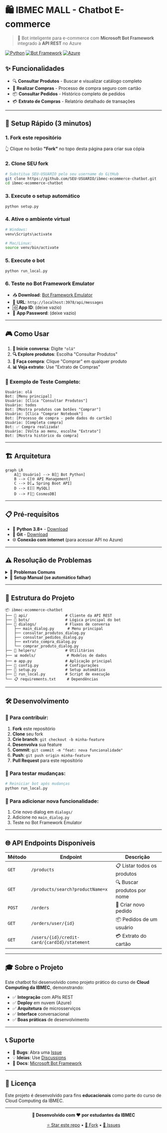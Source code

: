 # 🛍️ IBMEC MALL - Chatbot E-commerce

> 🤖 Bot inteligente para e-commerce com **Microsoft Bot Framework** integrado à **API REST** no Azure

[![Python](https://img.shields.io/badge/Python-3.8+-blue.svg)](https://python.org)
[![Bot Framework](https://img.shields.io/badge/Bot%20Framework-4.14+-green.svg)](https://dev.botframework.com/)
[![Azure](https://img.shields.io/badge/Azure-Cloud-0078d4.svg)](https://azure.microsoft.com)

## ✨ **Funcionalidades**

- 🔍 **Consultar Produtos** - Buscar e visualizar catálogo completo
- 🛒 **Realizar Compras** - Processo de compra seguro com cartão
- 📦 **Consultar Pedidos** - Histórico completo de pedidos
- 💳 **Extrato de Compras** - Relatório detalhado de transações

---

## 🚀 **Setup Rápido (3 minutos)**

### **1. Fork este repositório**
👆 Clique no botão **"Fork"** no topo desta página para criar sua cópia

### **2. Clone SEU fork**
```bash
# Substitua SEU-USUARIO pelo seu username do GitHub
git clone https://github.com/SEU-USUARIO/ibmec-ecommerce-chatbot.git
cd ibmec-ecommerce-chatbot
```

### **3. Execute o setup automático**
```bash
python setup.py
```

### **4. Ative o ambiente virtual**
```bash
# Windows:
venv\Scripts\activate

# Mac/Linux:
source venv/bin/activate
```

### **5. Execute o bot**
```bash
python run_local.py
```

### **6. Teste no Bot Framework Emulator**
- 📥 **Download**: [Bot Framework Emulator](https://github.com/Microsoft/BotFramework-Emulator/releases)
- 🔗 **URL**: `http://localhost:3978/api/messages`
- 🆔 **App ID**: (deixe vazio)
- 🔑 **App Password**: (deixe vazio)

---

## 🎮 **Como Usar**

1. **💬 Inicie conversa**: Digite `"olá"`
2. **🔍 Explore produtos**: Escolha "Consultar Produtos"
3. **🛒 Faça compra**: Clique "Comprar" em qualquer produto
4. **📊 Veja extrato**: Use "Extrato de Compras"

### **🎯 Exemplo de Teste Completo:**
```
Usuário: olá
Bot: [Menu principal]
Usuário: [Clica "Consultar Produtos"]
Usuário: todos
Bot: [Mostra produtos com botões "Comprar"]
Usuário: [Clica "Comprar Notebook"]
Bot: [Processo de compra - pede dados do cartão]
Usuário: [Completa compra]
Bot: ✅ Compra realizada!
Usuário: [Volta ao menu, escolhe "Extrato"]
Bot: [Mostra histórico da compra]
```

---

## 🏗️ **Arquitetura**

```mermaid
graph LR
    A[👤 Usuário] --> B[🤖 Bot Python]
    B --> C[🌐 API Management]
    C --> D[☁️ Spring Boot API]
    D --> E[🗄️ MySQL]
    D --> F[📄 CosmosDB]
```

---

## 📋 **Pré-requisitos**

- 🐍 **Python 3.8+** - [Download](https://python.org/downloads/)
- 🔧 **Git** - [Download](https://git-scm.com/downloads)
- 🌐 **Conexão com internet** (para acessar API no Azure)

---

## ⚠️ **Resolução de Problemas**

<details>
<summary>🔧 <strong>Problemas Comuns</strong></summary>

### ❌ "python: command not found"
```bash
# Instale Python 3.8+ em python.org
# Ou tente:
python3 setup.py
```

### ❌ "ModuleNotFoundError"
```bash
# Reinstale dependências:
pip install -r requirements.txt --force-reinstall
```

### ❌ "Port 3978 already in use"
```bash
# Mude a porta no arquivo .env:
PORT=3979
```

### ❌ "API connection failed"
```bash
# Teste se a API está online:
curl https://ibmec-ecommerce-app-gydeg9hye0eabpbf.brazilsouth-01.azurewebsites.net/products
# Se não funcionar, a API pode estar offline
```

### ❌ "Permission denied" (Mac/Linux)
```bash
chmod +x setup.py
python setup.py
```

</details>

<details>
<summary>🏥 <strong>Setup Manual (se automático falhar)</strong></summary>

```bash
# 1. Criar ambiente virtual
python -m venv venv

# 2. Ativar ambiente
# Windows:
venv\Scripts\activate
# Mac/Linux:
source venv/bin/activate

# 3. Instalar dependências
pip install -r requirements.txt

# 4. Criar arquivo .env
echo "URL_PREFIX=https://ibmec-ecommerce-app-gydeg9hye0eabpbf.brazilsouth-01.azurewebsites.net" > .env
echo "PORT=3978" >> .env

# 5. Executar
python run_local.py
```

</details>

---

## 📁 **Estrutura do Projeto**

```
📦 ibmec-ecommerce-chatbot
├── 🤖 api/                 # Cliente da API REST
├── 🧠 bots/                # Lógica principal do bot  
├── 💬 dialogs/             # Fluxos de conversa
│   ├── main_dialog.py      # Menu principal
│   ├── consultar_produtos_dialog.py
│   ├── consultar_pedidos_dialog.py
│   ├── extrato_compra_dialog.py
│   └── comprar_produto_dialog.py
├── 🔧 helpers/             # Utilitários
├── 📊 models/              # Modelos de dados
├── ⚙️ app.py               # Aplicação principal
├── 🔐 config.py            # Configurações
├── 🚀 setup.py             # Setup automático
├── 🏃 run_local.py         # Script de execução
└── 📋 requirements.txt     # Dependências
```

---

## 🛠️ **Desenvolvimento**

### **🔄 Para contribuir:**

1. **Fork** este repositório
2. **Clone** seu fork
3. **Crie branch**: `git checkout -b minha-feature`
4. **Desenvolva** sua feature
5. **Commit**: `git commit -m "feat: nova funcionalidade"`
6. **Push**: `git push origin minha-feature`
7. **Pull Request** para este repositório

### **🧪 Para testar mudanças:**
```bash
# Reiniciar bot após mudanças
python run_local.py
```

### **📝 Para adicionar nova funcionalidade:**
1. Crie novo dialog em `dialogs/`
2. Adicione no `main_dialog.py`
3. Teste no Bot Framework Emulator

---

## 🌐 **API Endpoints Disponíveis**

| Método | Endpoint | Descrição |
|--------|----------|-----------|
| `GET` | `/products` | 📋 Listar todos os produtos |
| `GET` | `/products/search?productName=x` | 🔍 Buscar produtos por nome |
| `POST` | `/orders` | 🛒 Criar novo pedido |
| `GET` | `/orders/user/{id}` | 📦 Pedidos de um usuário |
| `GET` | `/users/{id}/credit-card/{cardId}/statement` | 💳 Extrato do cartão |

---

## 🎓 **Sobre o Projeto**

Este chatbot foi desenvolvido como projeto prático do curso de **Cloud Computing da IBMEC**, demonstrando:

- ✅ **Integração** com APIs REST
- ✅ **Deploy** em nuvem (Azure)
- ✅ **Arquitetura** de microsserviços
- ✅ **Interface** conversacional
- ✅ **Boas práticas** de desenvolvimento

---

## 📞 **Suporte**

- 🐛 **Bugs**: Abra uma [Issue](../../issues)
- 💡 **Ideias**: Use [Discussions](../../discussions)
- 📖 **Docs**: [Microsoft Bot Framework](https://docs.microsoft.com/azure/bot-service/)

---

## 📄 **Licença**

Este projeto é desenvolvido para fins **educacionais** como parte do curso de Cloud Computing da IBMEC.

---

<div align="center">

**🎯 Desenvolvido com ❤️ por estudantes da IBMEC**

[⭐ Star este repo](../../stargazers) • [🍴 Fork](../../fork) • [📝 Issues](../../issues)

</div>